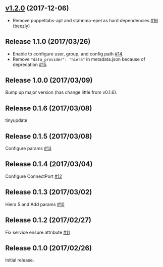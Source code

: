 ## [v1.2.0](https://github.com/hfm/puppet-tinyproxy/compare/v1.1.0...v1.2.0) (2017-12-06)

* Remove puppetlabs-apt and stahnma-epel as hard dependencies [#16](https://github.com/hfm/puppet-tinyproxy/pull/16) ([beezly](https://github.com/beezly))

Release 1.1.0 (2017/03/26)
---

- Enable to configure user, group, and config path [#14](https://github.com/hfm/puppet-tinyproxy/pull/14).
- Remove `"data_provider": "hiera"` in metadata.json because of deprecation [#15](https://github.com/hfm/puppet-tinyproxy/pull/15).

Release 1.0.0 (2017/03/09)
---

Bump up major version (has change little from v0.1.6).

Release 0.1.6 (2017/03/08)
---

tinyupdate

Release 0.1.5 (2017/03/08)
---

Configure params [#13](https://github.com/hfm/puppet-tinyproxy/pull/13)

Release 0.1.4 (2017/03/04)
---

Configure ConnectPort [#12](https://github.com/hfm/puppet-tinyproxy/pull/12)

Release 0.1.3 (2017/03/02)
---

Hiera 5 and Add params [#10](https://github.com/hfm/puppet-tinyproxy/pull/10)

Release 0.1.2 (2017/02/27)
---

Fix service ensure attribute [#11](https://github.com/hfm/puppet-tinyproxy/pull/11)

Release 0.1.0 (2017/02/26)
---

Initial release.
